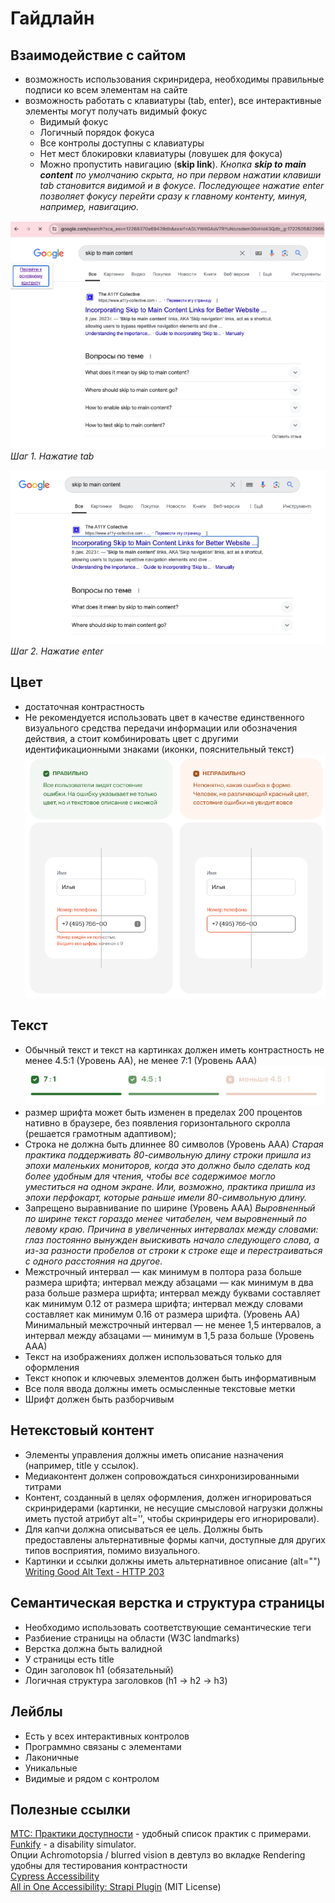 # Гайдлайн

## Взаимодействие с сайтом
* возможность использования скринридера, необходимы правильные подписи ко всем элементам на сайте
* возможность работать с клавиатуры (tab, enter), все интерактивные элементы могут получать видимый фокус
    * Видимый фокус
    * Логичный порядок фокуса
    * Все контролы доступны с клавиатуры
    * Нет мест блокировки клавиатуры (ловушек для фокуса)
    * Можно пропустить навигацию (**skip link**). 
*Кнопка **skip to main content** по умолчанию скрыта, но при первом нажатии клавиши tab становится видимой и в фокусе. Последующее нажатие enter позволяет фокусу перейти сразу к главному контенту, минуя, например, навигацию.*

![image info](../images/press-tab.png)
*Шаг 1. Нажатие tab*

![image info](../images/press-enter.png)
*Шаг 2. Нажатие enter*


## Цвет
* достаточная контрастность
* Не рекомендуется использовать цвет в качестве единственного визуального средства передачи информации или обозначения действия, а стоит комбинировать цвет с другими идентификационными знаками (иконки, пояснительный текст)
![image info](../images/color-indication.png)

## Текст
* Обычный текст и текст на картинках должен иметь контрастность не менее 4.5:1 (Уровень АА), не менее  7:1 (Уровень ААА)
![image info](../images/contrast-ratio.png)
* размер шрифта может быть изменен в пределах 200 процентов нативно в браузере, без появления горизонтального скролла (решается грамотным адаптивом);
* Строка не должна быть длиннее 80 символов (Уровень ААА)
*Старая практика поддерживать 80-символьную длину строки пришла из эпохи маленьких мониторов, когда это должно было сделать код более удобным для чтения, чтобы все содержимое могло уместиться на одном экране. Или, возможно, практика пришла из эпохи перфокарт, которые раньше имели 80-символьную длину.*
* Запрещено выравнивание по ширине (Уровень ААА)
*Выровненный по ширине текст гораздо менее читабелен, чем выровненный по левому краю.  Причина в увеличенных интервалах между словами: глаз постоянно вынужден выискивать начало следующего слова, а из-за разности пробелов от строки к строке еще и перестраиваться с одного расстояния на другое.*
* Межстрочный интервал — как минимум в полтора раза больше размера шрифта;
интервал между абзацами — как минимум в два раза больше размера шрифта;
интервал между буквами составляет как минимум 0.12 от размера шрифта;
интервал между словами составляет как минимум 0.16 от размера шрифта. (Уровень АА)<br/>
Минимальный межстрочный интервал — не менее 1,5 интервалов, а интервал между абзацами — минимум в 1,5 раза больше (Уровень ААА)
* Текст на изображениях должен использоваться только для оформления
* Текст кнопок и ключевых элементов должен быть информативным
* Все поля ввода должны иметь осмысленные текстовые метки
* Шрифт должен быть разборчивым


## Нетекстовый контент
* Элементы управления должны иметь описание назначения (например, title у ссылок).
* Медиаконтент должен сопровождаться синхронизированными титрами
* Контент, созданный в целях оформления, должен игнорироваться скринридерами (картинки, не несущие смысловой нагрузки должны иметь пустой атрибут alt='', чтобы скринридеры его игнорировали).
* Для капчи должна описываться ее цель. Должны быть предоставлены альтернативные формы капчи, доступные для других типов восприятия, помимо визуального.
* Картинки и ссылки должны иметь альтернативное описание (alt="")
[Writing Good Alt Text - HTTP 203](https://www.youtube.com/watch?v=flf2vS0IoRs)


## Семантическая верстка и структура страницы
* Необходимо использовать соответствующие семантические теги
* Разбиение страницы на области (W3C landmarks)
* Верстка должна быть валидной 
* У страницы есть title
* Один заголовок h1 (обязательный)
* Логичная структура заголовков (h1 -> h2 -> h3)

## Лейблы
* Есть у всех интерактивных контролов
* Программно связаны с элементами
* Лаконичные
* Уникальные
* Видимые и рядом с контролом


## Полезные ссылки
[МТС: Практики доступности](https://a11y.mts.ru/design) - удобный список практик с примерами.<br/>
[Funkify](https://www.funkify.org/) - a disability simulator. <br/>
Опции Achromotopsia / blurred vision в девтулз во вкладке Rendering удобны для тестирования контрастности <br/>
[Cypress Accessibility](https://www.cypress.io/blog/introducing-cypress-accessibility) <br/>
[All in One Accessibility: Strapi Plugin](https://market.strapi.io/plugins/strapi-plugin-all-in-one-accessibility) (MIT License)


